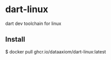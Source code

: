 # dart-linux
dart dev toolchain for linux 

## Install
$ docker pull ghcr.io/dataaxiom/dart-linux:latest
